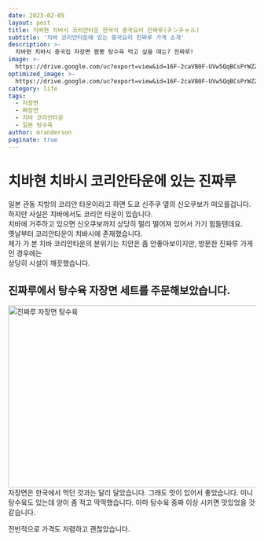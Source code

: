 ```yaml
---
date: 2023-02-05
layout: post
title: 치바현 치바시 코리안타운 한국식 중국요리 진짜루(チンチャル)
subtitle: '치바 코리안타운에 있는 중국요리 진짜루 가게 소개'
description: >-
  치바현 치바시 중국집 자장면 짬뽕 탕수육 먹고 싶을 때는? 진짜루!
image: >-
  https://drive.google.com/uc?export=view&id=16F-2caVB0F-UVw5QqBCsPrWZZDWbLM4M
optimized_image: >-
  https://drive.google.com/uc?export=view&id=16F-2caVB0F-UVw5QqBCsPrWZZDWbLM4M
category: life
tags:
  - 자장면
  - 짜장면
  - 치바 코리안타운
  - 일본 탕수육
author: mranderson
paginate: true
---
```

# 치바현 치바시 코리안타운에 있는 진짜루
일본 관동 지방의 코리안 타운이라고 하면 도쿄 신주쿠 옆의 신오쿠보가 떠오를겁니다.  
하지만 사실은 치바에서도 코리안 타운이 있습니다.  
치바에 거주하고 있으면 신오쿠보까지 상당히 멀리 떨어져 있어서 가기 힘들텐데요.  
옛날부터 코리안타운이 치바시에 존재했습니다.  
제가 가 본 치바 코리안타운의 분위기는 치안은 좀 안좋아보이지만, 방문한 진짜루 가게인 경우에는  
상당히 시설이 깨끗했습니다.  

## 진짜루에서 탕수육 자장면 세트를 주문해보았습니다.
<img src="https://drive.google.com/uc?export=view&id=17Sd8AU8B6LAFxYJuUL9beOtiMhAZPO9e"  width="700" height="370" alt="진짜루 자장면 탕수육">
자장면은 한국에서 먹던 것과는 달리 달았습니다.  
그래도 맛이 있어서 좋았습니다.  
미니탕수육도 있는데 양이 좀 적고 딱딱했습니다.  
아마 탕수육 중짜 이상 시키면 맛있었을 것 같습니다.  
  
전반적으로 가격도 저렴하고 괜찮았습니다.  
